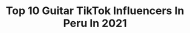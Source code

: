 ---
title: Top 10 Guitar TikTok Influencers In Peru In 2021
description: >-
  Find top guitar TikTok influencers in Peru in 2021. Most popular hashtags: #fyp #peru #guitar #foryou.
platform: TikTok
hits: 15
text_top: Identify the top-rated TikTok accounts on inBeat.
text_bottom: Our platform has 15 TikTok influencers like this in Peru for you to connect with.
profiles:
  - username: "classicrockandpop"
    fullname: >-
      ⭐🎸Classic Rock & Pop🎸⭐
    bio: >-
      ⭐Classic Rock & Pop⭐
    location: "Peru"
    followers: 15800
    engagement: 1762
    commentsToLikes: 0.200786
    id: ckbewm4dvg85l0j231kekggu3
    verified: false
    hashtags: "#musicrock, #slash, #amywinehouse, #rocklive"
  - username: "rock_psychedelic"
    fullname: >-
      Psychedelic Rock
    bio: >-
      LA California
    location: "Peru"
    followers: 8761
    engagement: 1077
    commentsToLikes: 0.010575
    id: ckbewmtskgceg0j2304le3zrz
    verified: false
    hashtags: "#guitar, #70s, #80srock, #bass"
  - username: "richardtakemusic"
    fullname: >-
      Richard Take
    bio: >-
      🔥50K y Lanzó mi álbum🔥 Pásate por mi Instagram Escucha mi música aquí 👇
    location: "Peru"
    followers: 13200
    engagement: 785
    commentsToLikes: 0.080724
    id: ckbr8amdmn9l40j234ig59v20
    verified: false
    hashtags: "#cantando, #richardtakemusic, #duo, #singing"
  - username: "joaquinzoom"
    fullname: >-
      joaquinzoom
    bio: >-
      Vine solo por un rato y me quedé.
    location: "Peru"
    followers: 43700
    engagement: 1009
    commentsToLikes: 0.028048
    id: ckb1dc08m27ai0j23kru3jqc1
    verified: false
    hashtags: "#legend, #music, #animals, #fyp"
  - username: "charami_dogs"
    fullname: >-
      𝐶𝒉𝑎𝑟𝑎𝑑𝑎 𝑦 𝑀𝑖𝑎
    bio: >-
      Mestizas amorosas 🇵🇪 LI- Charada/Mia Instagram ⬆️
    location: "Peru"
    followers: 10100
    engagement: 3170
    commentsToLikes: 0.017366
    id: cka0yog3pc6eq0i78uz3h0kg3
    verified: false
    hashtags: "#foryou, #tiktokperu, #mia, #fyp"
  - username: "flaviaflaviamusic"
    fullname: >-
      Flavia Martínez ☀️
    bio: >-
      Meta: 100K ❤😎 Cuenta secundaria: @flaloca🌈
    location: "Peru"
    followers: 83200
    engagement: 1223
    commentsToLikes: 0.040348
    id: cka84svd0vflm0i78f7gk564e
    verified: false
    hashtags: "#mexico, #navidad, #feliznavidad, #wap"
  - username: "ronald.sanchez"
    fullname: >-
      R O N A L D 😎
    bio: >-
      Solo gente cool ❤
    location: "Peru"
    followers: 10500
    engagement: 940
    commentsToLikes: 0.057064
    id: cka0qsezvdxm70i78u012jlcu
    verified: false
    hashtags: "#comedia, #trend, #chiclayo, #sigueme"
  - username: "nicole.guev"
    fullname: >-
      Nicole Guevara 🌻
    bio: >-
      ❤️ I love dance 💃
    location: "Peru"
    followers: 2284
    engagement: 711
    commentsToLikes: 0.033491
    id: ckc8wzpwxkm370j23a6e9xdtw
    verified: false
    hashtags: "#correportuvida, #challenge, #tiktok, #challange"
  - username: "tonybarrantesfit"
    fullname: >-
      😎Tony Barrantes 💪
    bio: >-
      💪🔥cuerpo Fitness 🏋️‍♂️ 😊😎 Divertido,Amigable y muy Sexy 😜
    location: "Peru"
    followers: 21707
    engagement: 476
    commentsToLikes: 0.032572
    id: ck9ej9vt41pln0j78vnm8l9gy
    verified: false
    hashtags: "#parati, #xyzbca, #1000razones, #foryou"
  - username: "clauzp19"
    fullname: >-
      Clau Zarate 
    bio: >-
      Peruanita 🇵🇪 I ❤ ⚽️ Si te da miedo... ¡Hazlo con Miedo!💪
    location: "Peru"
    followers: 3539
    engagement: 790
    commentsToLikes: 0.017456
    id: ckbl1305lxvdi0j23qok29649
    verified: false
    hashtags: "#parati, #comedy, #comedia, #famous"
---